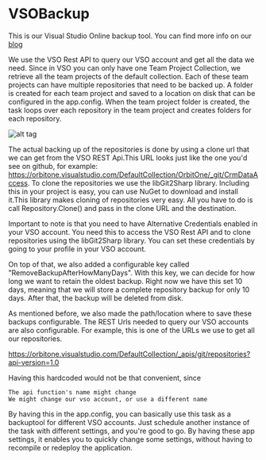 # VSOBackup
This is our Visual Studio Online backup tool. You can find more info on our [blog](http://blog.orbitone.com/post/Visual-Studio-Online-Backup-Tool)

We use the VSO Rest API  to query our VSO account and get all the data we need. Since in VSO you can only have one Team Project Collection, we retrieve all the team projects of the default collection. Each of these team projects can have multiple repositories that need to be backed up. A folder is created for each team project and saved to a location on disk that can be configured in the app.config. When the team project folder is created, the task loops over each repository in the team project and creates folders for each repository.

![alt tag](http://blogs.msdn.com/cfs-filesystemfile.ashx/__key/communityserver-blogs-components-weblogfiles/00-00-00-54-43-metablogapi/1106.image_5F00_65A15B92.png)


The actual backing up of the repositories is done by using a clone url that we can get from the VSO REST Api.This URL looks just like the one you'd see on github, for example: https://orbitone.visualstudio.com/DefaultCollection/OrbitOne/_git/CrmDataAccess.
To clone the repositories we use the libGit2Sharp library. Including this in your project is easy, you can use NuGet to download and install it.This library makes cloning of repositories very easy. All you have to do is call Repository.Clone() and pass in the clone URL and the destination.

Important to note is that you need to have Alternative Credentials enabled in your VSO account. You need this to access the VSO Rest API and to clone repositories using the libGit2Sharp library. You can set these credentials by going to your profile in your VSO account.

On top of that, we also added a configurable key called "RemoveBackupAfterHowManyDays". With this key, we can decide for how long we want to retain the oldest backup. Right now we have this set 10 days, meaning that we will store a complete repository backup for only 10 days. After that, the backup will be deleted from disk.

As mentioned before, we also made the path/location where to save these backups configurable. The REST Urls needed to query our VSO accounts are also configurable. For example, this is one of the URLs we use to get all our repositories.

https://orbitone.visualstudio.com/DefaultCollection/_apis/git/repositories?api-version=1.0

Having this hardcoded would not be that convenient, since

    The api function's name might change
    We might change our vso account, or use a different name

By having this in the app.config, you can basically use this task as a backuptool for different VSO accounts. Just schedule another instance of the task with different settings, and you're good to go.
By having these app settings, it enables you to quickly change some settings, without having to recompile or redeploy the application.

 
